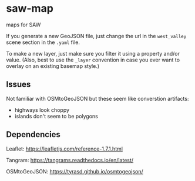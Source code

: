 # saw-map
maps for SAW

If you generate a new GeoJSON file, just change the url in the `west_valley` scene section in the `.yaml` file.

To make a new layer, just make sure you filter it using a property and/or value. (Also, best to use the `_layer` convention in case you ever want to overlay on an existing basemap style.)

## Issues

Not familiar with OSMtoGeoJSON but these seem like converstion artifacts:
- highways look choppy
- islands don't seem to be polygons

## Dependencies

Leaflet: https://leafletjs.com/reference-1.7.1.html

Tangram: https://tangrams.readthedocs.io/en/latest/

OSMtoGeoJSON: https://tyrasd.github.io/osmtogeojson/
